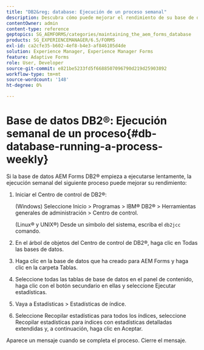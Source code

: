 ```yaml
---
title: "DB2&reg; database: Ejecución de un proceso semanal"
description: Descubra cómo puede mejorar el rendimiento de su base de datos AEM Forms DB2&reg;.
contentOwner: admin
content-type: reference
geptopics: SG_AEMFORMS/categories/maintaining_the_aem_forms_database
products: SG_EXPERIENCEMANAGER/6.5/FORMS
exl-id: ca2cfe35-b602-4ef8-b4e3-af846105d4de
solution: Experience Manager, Experience Manager Forms
feature: Adaptive Forms
role: User, Developer
source-git-commit: e821be5233fd5f6688507096790d219d25903892
workflow-type: tm+mt
source-wordcount: '148'
ht-degree: 0%

---
```


# Base de datos DB2®: Ejecución semanal de un proceso{#db-database-running-a-process-weekly}

Si la base de datos AEM Forms DB2® empieza a ejecutarse lentamente, la ejecución semanal del siguiente proceso puede mejorar su rendimiento:

1. Iniciar el Centro de control de DB2®:

   (Windows) Seleccione Inicio > Programas > IBM® DB2® > Herramientas generales de administración > Centro de control.

   (Linux® y UNIX®) Desde un símbolo del sistema, escriba el `db2jcc` comando.

1. En el árbol de objetos del Centro de control de DB2®, haga clic en Todas las bases de datos.
1. Haga clic en la base de datos que ha creado para AEM Forms y haga clic en la carpeta Tablas.
1. Seleccione todas las tablas de base de datos en el panel de contenido, haga clic con el botón secundario en ellas y seleccione Ejecutar estadísticas.
1. Vaya a Estadísticas > Estadísticas de índice.
1. Seleccione Recopilar estadísticas para todos los índices, seleccione Recopilar estadísticas para índices con estadísticas detalladas extendidas y, a continuación, haga clic en Aceptar.

Aparece un mensaje cuando se completa el proceso. Cierre el mensaje.
